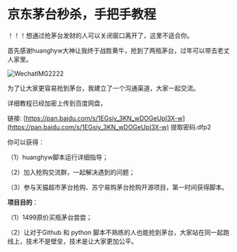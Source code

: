 # 京东茅台秒杀，手把手教程

！！！想通过抢茅台发财的人可以关闭窗口离开了，这里不适合你。



首先感谢huanghyw大神让我终于战胜黄牛，抢到了两瓶茅台，过年可以带去老丈人家里。

![WechatIMG2222](https://cdn.jsdelivr.net/gh/smileArchitect/assets@main/202012/20210101120552.jpeg)

为了让大家更容易抢到茅台，我建立了一个沟通渠道，大家一起交流。





详细教程已经加密上传到百度网盘，

链接: [https://pan.baidu.com/s/1EGsiy_3KN_wDOGeUpI3X-w](https://pan.baidu.com/s/1EGsiy_3KN_wDOGeUpI3X-w)
 提取密码:dfp2

你可以获得：

（1）huanghyw脚本运行详细指导；

（2）加入抢购交流群，一起解决遇到的问题；

（3）参与天猫超市茅台抢购、苏宁易购茅台抢购开源项目，第一时间获得脚本。



**项目目的**：

（1）1499原价买瓶茅台尝尝；

（2）让对于Github 和 python 脚本不熟练的人也能抢到茅台，大家站在同一起跑线上，技术不是壁垒，技术是让大家更加公平。